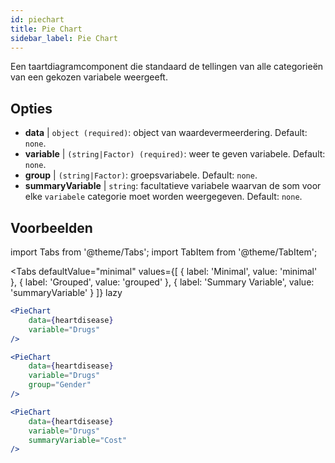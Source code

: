 ```yaml
---
id: piechart
title: Pie Chart
sidebar_label: Pie Chart
---
```


Een taartdiagramcomponent die standaard de tellingen van alle categorieën van een gekozen variabele weergeeft.

## Opties

* __data__ | `object (required)`: object van waardevermeerdering. Default: `none`.
* __variable__ | `(string|Factor) (required)`: weer te geven variabele. Default: `none`.
* __group__ | `(string|Factor)`: groepsvariabele. Default: `none`.
* __summaryVariable__ | `string`: facultatieve variabele waarvan de som voor elke `variabele` categorie moet worden weergegeven. Default: `none`.


## Voorbeelden

import Tabs from '@theme/Tabs';
import TabItem from '@theme/TabItem';

<Tabs
    defaultValue="minimal"
    values={[
        { label: 'Minimal', value: 'minimal' },
        { label: 'Grouped', value: 'grouped' },
        { label: 'Summary Variable', value: 'summaryVariable' }
    ]}
    lazy
>

<TabItem value="minimal">

```jsx live
<PieChart 
    data={heartdisease} 
    variable="Drugs"
/>
```

</TabItem>

<TabItem value="grouped">

```jsx live
<PieChart 
    data={heartdisease} 
    variable="Drugs"
    group="Gender"
/>
```

</TabItem>

<TabItem value="summaryVariable">

```jsx live
<PieChart 
    data={heartdisease} 
    variable="Drugs"
    summaryVariable="Cost"
/>
```

</TabItem>

</Tabs>
